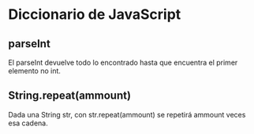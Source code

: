 # Diccionario de JavaScript

## parseInt  

 El parseInt devuelve todo lo encontrado hasta que encuentra el primer elemento no int. 

## String.repeat(ammount)

Dada una String str, con str.repeat(ammount) se repetirá ammount veces esa cadena.
